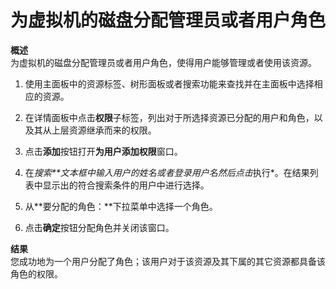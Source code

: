# 为虚拟机的磁盘分配管理员或者用户角色

**概述**<br/>
为虚拟机的磁盘分配管理员或者用户角色，使得用户能够管理或者使用该资源。

1. 使用主面板中的资源标签、树形面板或者搜索功能来查找并在主面板中选择相应的资源。

1. 在详情面板中点击**权限**子标签，列出对于所选择资源已分配的用户和角色，以及其从上层资源继承而来的权限。

1. 点击**添加**按钮打开**为用户添加权限**窗口。

1. 在*搜索**文本框中输入用户的姓名或者登录用户名然后点击*执行*。在结果列表中显示出的符合搜索条件的用户中进行选择。

1. 从**要分配的角色：**下拉菜单中选择一个角色。

1. 点击**确定**按钮分配角色并关闭该窗口。

**结果**<br/>
您成功地为一个用户分配了角色；该用户对于该资源及其下属的其它资源都具备该角色的权限。


